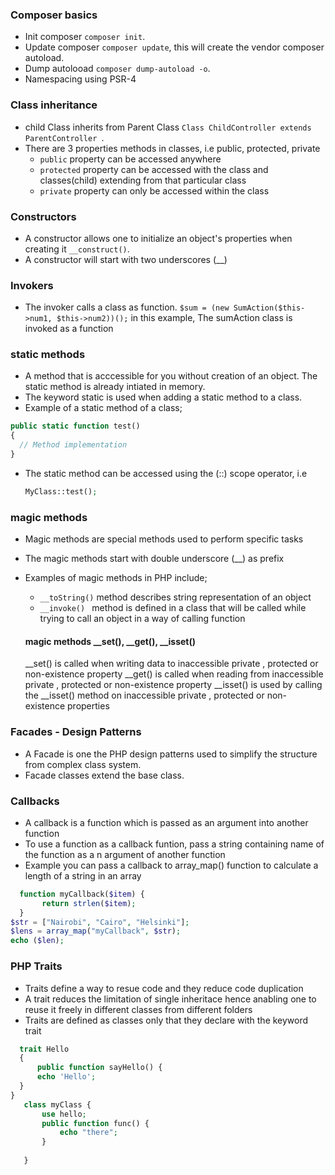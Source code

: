 ### Composer basics
- Init composer `composer init`.
- Update composer `composer update`, this will create the vendor composer autoload.
- Dump autolooad `composer dump-autoload -o`.
- Namespacing using PSR-4

### Class inheritance
- child Class inherits from Parent Class `Class ChildController extends ParentController `.
- There are 3 properties methods in classes, i.e public, protected, private
  - `public` property can be accessed anywhere
  - `protected` property can be accessed with the class and classes(child) extending from that particular class
  - `private` property can only be accessed within the class

### Constructors
- A constructor allows one to initialize an object's properties when creating it `__construct()`.
- A constructor will start with two underscores (__)

### Invokers
- The invoker calls a class as function. 
`$sum = (new SumAction($this->num1, $this->num2))();` in this example, The sumAction class is invoked as a function

### static methods 
- A method that is acccessible for you without creation of an object. The static method is already intiated in memory.
- The keyword static is used when adding a static method to a class.
- Example of a static method of a class;
  
```php
public static function test()
{
  // Method implementation
}
```
 - The static method can be accessed using the (::) scope operator, i.e
   ```php
   MyClass::test();
   ```

### magic methods 
- Magic methods are special methods used to perform specific  tasks
- The magic methods start with double underscore (__) as prefix
- Examples of magic methods in PHP include;
  - ` __toString() ` method describes string representation of an object 
  - `__invoke() ` method is defined in a class that will be called while trying to call an object in a way of calling function

  #### magic methods __set(), __get(), __isset()
  __set() is called when writing data to inaccessible private , protected or non-existence property
  __get() is called when reading from inaccessible private , protected or non-existence property
  __isset() is used by calling the __isset() method on inaccessible private , protected or non-existence properties

### Facades - Design Patterns
- A Facade is one the PHP design patterns used to simplify the structure from complex class system.
- Facade classes extend the base class. 

### Callbacks
- A callback is a function which is passed as an argument into another function
- To use a function as a callback funtion, pass a string containing name of the function as a n argument of another function
- Example you can pass a callback to array_map() function to calculate a length of a string in an array

 ```php
   function myCallback($item) {
        return strlen($item);
   }
$str = ["Nairobi", "Cairo", "Helsinki"];
$lens = array_map("myCallback", $str);
echo ($len);
   ```


### PHP Traits
- Traits define a way to resue code and they reduce code duplication
- A trait reduces the limitation of single inheritace hence anabling one to reuse it freely in different classes from different folders
- Traits are defined as classes only that they declare with the keyword trait 
 ```php
   trait Hello
   {
       public function sayHello() {
       echo 'Hello';
   }
}
    class myClass {
        use hello;
        public function func() {
            echo "there";
        }
        
    }
   ```
